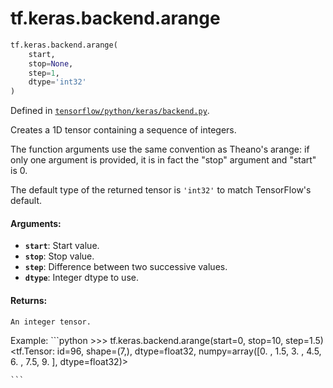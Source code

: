 <div itemscope itemtype="http://developers.google.com/ReferenceObject">
<meta itemprop="name" content="tf.keras.backend.arange" />
<meta itemprop="path" content="Stable" />
</div>

# tf.keras.backend.arange

``` python
tf.keras.backend.arange(
    start,
    stop=None,
    step=1,
    dtype='int32'
)
```



Defined in [`tensorflow/python/keras/backend.py`](/code/stable/tensorflow/python/keras/backend.py).

Creates a 1D tensor containing a sequence of integers.

The function arguments use the same convention as
Theano's arange: if only one argument is provided,
it is in fact the "stop" argument and "start" is 0.

The default type of the returned tensor is `'int32'` to
match TensorFlow's default.

#### Arguments:

* <b>`start`</b>: Start value.
* <b>`stop`</b>: Stop value.
* <b>`step`</b>: Difference between two successive values.
* <b>`dtype`</b>: Integer dtype to use.


#### Returns:

    An integer tensor.

Example:
    ```python
      >>> tf.keras.backend.arange(start=0, stop=10, step=1.5)
      <tf.Tensor: id=96, shape=(7,), dtype=float32,
          numpy=array([0. , 1.5, 3. , 4.5, 6. , 7.5, 9. ], dtype=float32)>

    ```
